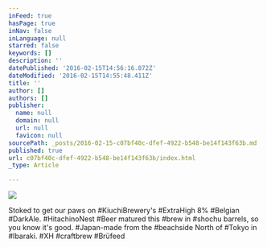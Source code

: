 ```yaml
---
inFeed: true
hasPage: true
inNav: false
inLanguage: null
starred: false
keywords: []
description: ''
datePublished: '2016-02-15T14:56:16.872Z'
dateModified: '2016-02-15T14:55:48.411Z'
title: ''
author: []
authors: []
publisher:
  name: null
  domain: null
  url: null
  favicon: null
sourcePath: _posts/2016-02-15-c07bf40c-dfef-4922-b548-be14f143f63b.md
published: true
url: c07bf40c-dfef-4922-b548-be14f143f63b/index.html
_type: Article

---
```

![](https://the-grid-user-content.s3-us-west-2.amazonaws.com/01f04436-a9c9-489d-9f13-cdbce8788714.jpg)

Stoked to get our paws on \#KiuchiBrewery's \#ExtraHigh 8% \#Belgian \#DarkAle. \#HitachinoNest \#Beer matured this \#brew in \#shochu barrels, so you know it's good. \#Japan-made from the \#beachside North of \#Tokyo in \#Ibaraki. \#XH \#craftbrew \#Brüfeed